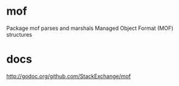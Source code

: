 # mof
Package mof parses and marshals Managed Object Format (MOF) structures

# docs

http://godoc.org/github.com/StackExchange/mof
